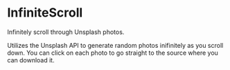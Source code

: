 # InfiniteScroll
Infinitely scroll through Unsplash photos.

Utilizes the Unsplash API to generate random photos inifinitely as you scroll down. You can click on each photo to go straight to the source where you can download it.
